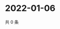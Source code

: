 # 2022-01-06

共 0 条

<!-- BEGIN WEIBO -->
<!-- 最后更新时间 Thu Jan 06 2022 11:17:37 GMT+0800 (China Standard Time) -->

<!-- END WEIBO -->
